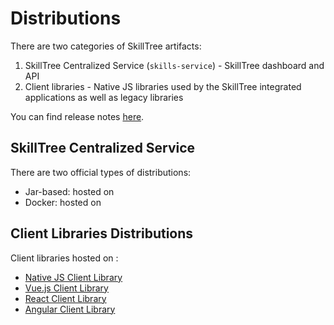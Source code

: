 # Distributions

There are two categories of SkillTree artifacts: 

1. SkillTree Centralized Service (``skills-service``) - SkillTree dashboard and API
2. Client libraries - Native JS libraries used by the SkillTree integrated applications as well as legacy libraries

You can find release notes [here](/release-notes/).

## SkillTree Centralized Service

There are two official types of distributions: 

- Jar-based: hosted on <external-url label="GitHub" url="https://github.com/NationalSecurityAgency/skills-service/releases/latest" />
- Docker: hosted on <external-url label="DockerHub" url="https://hub.docker.com/r/skilltree/skills-service" />

## Client Libraries Distributions 

Client libraries hosted on <external-url label="npmJS.com" url="https://www.npmjs.com/" />:

<conditional visibilityFlag="noExternalLinks" :visibility-value="false">

- [Native JS Client Library](https://www.npmjs.com/package/@skilltree/skills-client-js)
- [Vue.js Client Library](https://www.npmjs.com/package/@skilltree/skills-client-vue)
- [React Client Library](https://www.npmjs.com/package/@skilltree/skills-client-react)
- [Angular Client Library](https://www.npmjs.com/package/@skilltree/skills-client-ng)

</conditional>
